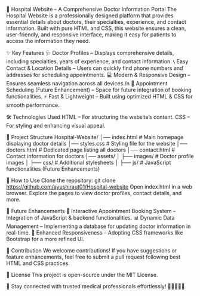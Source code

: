 🏥 Hospital Website – A Comprehensive Doctor Information Portal
The Hospital Website is a professionally designed platform that provides essential details about doctors, their specialties, experience, and contact information. Built with pure HTML and CSS, this website ensures a clean, user-friendly, and responsive interface, making it easy for patients to access the information they need.

✨ Key Features
🩺 Doctor Profiles – Displays comprehensive details, including specialties, years of experience, and contact information.
📞 Easy Contact & Location Details – Users can quickly find phone numbers and addresses for scheduling appointments.
💻 Modern & Responsive Design – Ensures seamless navigation across all devices./n
📅 Appointment Scheduling (Future Enhancement) – Space for future integration of booking functionalities.
⚡ Fast & Lightweight – Built using optimized HTML & CSS for smooth performance.

🛠️ Technologies Used
HTML – For structuring the website’s content.
CSS – For styling and enhancing visual appeal.

📂 Project Structure
Hospital-Website/
│── index.html        # Main homepage displaying doctor details
│── styles.css        # Styling file for the website
│── doctors.html      # Dedicated page listing all doctors
│── contact.html      # Contact information for doctors
│── assets/
│   ├── images/       # Doctor profile images
│   ├── css/          # Additional stylesheets
│   ├── js/           # JavaScript functionalities (Future Enhancements)


🚀 How to Use
Clone the repository:
git clone https://github.com/ayushiraut01/Hospital-website
Open index.html in a web browser.
Explore the pages to view doctor profiles, contact details, and more.

🔮 Future Enhancements
🏥 Interactive Appointment Booking System – Integration of JavaScript & backend functionalities.
📊 Dynamic Data Management – Implementing a database for updating doctor information in real-time.
📱 Enhanced Responsiveness – Adopting CSS frameworks like Bootstrap for a more refined UI.


🤝 Contribution
We welcome contributions! If you have suggestions or feature enhancements, feel free to submit a pull request following best HTML and CSS practices.

📜 License
This project is open-source under the MIT License.

📌 Stay connected with trusted medical professionals effortlessly! 👨‍⚕️👩‍⚕️✨
